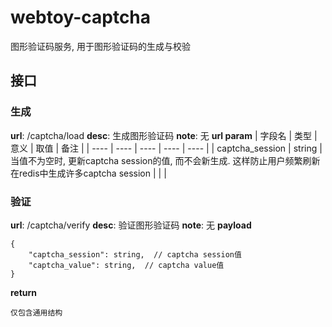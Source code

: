 # webtoy-captcha
图形验证码服务, 用于图形验证码的生成与校验

## 接口

### 生成
<b>url</b>: /captcha/load
<b>desc</b>: 生成图形验证码
<b>note</b>: 无
<b>url param</b>
| 字段名 | 类型 | 意义 | 取值 | 备注 |
| ---- | ---- | ---- | ---- | ---- |
| captcha_session | string | 当值不为空时, 更新captcha session的值, 而不会新生成. 这样防止用户频繁刷新在redis中生成许多captcha session | | |

### 验证
<b>url</b>: /captcha/verify
<b>desc</b>: 验证图形验证码
<b>note</b>: 无
<b>payload</b>
```
{
	"captcha_session": string,  // captcha session值
	"captcha_value": string,  // captcha value值
}
```
<b>return</b>
```
仅包含通用结构
```
